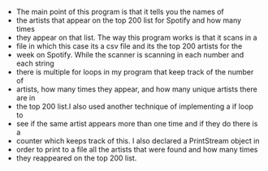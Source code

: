  * The main point of this program is that it tells you the names of
 * the artists that appear on the top 200 list for Spotify and how many times
 * they appear on that list. The way this program works is that it scans in a
 * file in which this case its a csv file and its the top 200 artists for the
 * week on Spotify. While the scanner is scanning in each number and each string
 * there is multiple for loops in my program that keep track of the number of
 * artists, how many times they appear, and how many unique artists there are in
 * the top 200 list.I also used another technique of implementing a if loop to
 * see if the same artist appears more than one time and if they do there is a
 * counter which keeps track of this. I also declared a PrintStream object in
 * order to print to a file all the artists that were found and how many times
 * they reappeared on the top 200 list.
